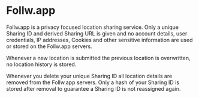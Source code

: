 # Follw.app

Follw.app is a privacy focused location sharing service. Only a unique Sharing ID and derived Sharing URL is given and no account details, user credentials, IP addresses, Cookies and other sensitive information are used or stored on the Follw.app servers.

Whenever a new location is submitted the previous location is overwritten, no location history is stored.

Whenever you delete your unique Sharing ID all location details are removed from the Follw.app servers. Only a hash of your Sharing ID is stored after removal to guarantee a Sharing ID is not reassigned again.